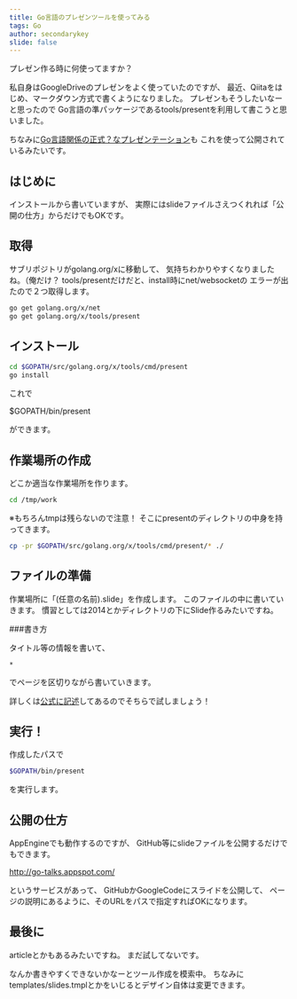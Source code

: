 ```yaml
---
title: Go言語のプレゼンツールを使ってみる
tags: Go
author: secondarykey
slide: false
---
```

プレゼン作る時に何使ってますか？

私自身はGoogleDriveのプレゼンをよく使っていたのですが、
最近、Qiitaをはじめ、マークダウン方式で書くようになりました。
プレゼンもそうしたいなーと思ったので
Go言語の準パッケージであるtools/presentを利用して書こうと思いました。

ちなみに[Go言語関係の正式？なプレゼンテーション](https://talks.golang.org/)も
これを使って公開されているみたいです。

## はじめに

インストールから書いていますが、
実際にはslideファイルさえつくれれば「公開の仕方」からだけでもOKです。

## 取得

サブリポジトリがgolang.org/xに移動して、
気持ちわかりやすくなりましたね。（俺だけ？
tools/presentだけだと、install時にnet/websocketの
エラーが出たので２つ取得します。

```bash
go get golang.org/x/net
go get golang.org/x/tools/present
```

## インストール

```bash
cd $GOPATH/src/golang.org/x/tools/cmd/present
go install
```

これで

$GOPATH/bin/present

ができます。

## 作業場所の作成

どこか適当な作業場所を作ります。

```bash
cd /tmp/work
```
※もちろんtmpは残らないので注意！
そこにpresentのディレクトリの中身を持ってきます。

```bash
cp -pr $GOPATH/src/golang.org/x/tools/cmd/present/* ./
```

## ファイルの準備

作業場所に「(任意の名前).slide」を作成します。
このファイルの中に書いていきます。
慣習としては2014とかディレクトリの下にSlide作るみたいですね。


###書き方

タイトル等の情報を書いて、

```text
*
```

でページを区切りながら書いていきます。

詳しくは[公式に記述](
http://godoc.org/golang.org/x/tools/present)してあるのでそちらで試しましょう！

## 実行！

作成したパスで

```bash
$GOPATH/bin/present
```

を実行します。

## 公開の仕方

AppEngineでも動作するのですが、
GitHub等にslideファイルを公開するだけでもできます。

http://go-talks.appspot.com/

というサービスがあって、
GitHubかGoogleCodeにスライドを公開して、
ページの説明にあるように、そのURLをパスで指定すればOKになります。

## 最後に

articleとかもあるみたいですね。
まだ試してないです。

なんか書きやすくできないかなーとツール作成を模索中。
ちなみにtemplates/slides.tmplとかをいじるとデザイン自体は変更できます。

